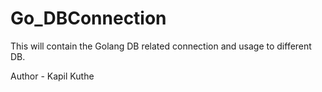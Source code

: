 # Go_DBConnection
This will contain the Golang DB related connection and usage to different DB.

Author - Kapil Kuthe
